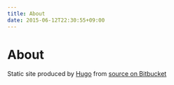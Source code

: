 ```yaml
---
title: About
date: 2015-06-12T22:30:55+09:00
---
```

# About

Static site produced by [Hugo](http://gohugo.io/) from [source on Bitbucket](https://bitbucket.org/thunderrabbit/robnugen-hugo-blog)
